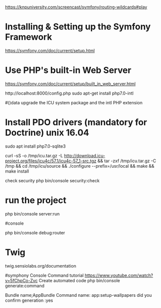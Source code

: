 https://knpuniversity.com/screencast/symfony/routing-wildcards#play


# Installing & Setting up the Symfony Framework

https://symfony.com/doc/current/setup.html


# Use PHP's built-in Web Server
https://symfony.com/doc/current/setup/built_in_web_server.html

http://localhost:8000/config.php
sudo apt-get install php7.0-intl

#()data upgrade the ICU system package and the intl PHP extension

# Install PDO drivers (mandatory for Doctrine) unix 16.04
sudo apt install php7.0-sqlite3


curl -sS -o /tmp/icu.tar.gz -L http://download.icu-project.org/files/icu4c/57.1/icu4c-57_1-src.tgz && tar -zxf /tmp/icu.tar.gz -C /tmp && cd /tmp/icu/source && ./configure --prefix=/usr/local && make && make install   



check security
php bin/console security:check


# run the project
php bin/console server:run


#console

php bin/console debug:router


# Twig

twig.sensiolabs.org/documentation



#symphony Console Command tutorial
https://www.youtube.com/watch?v=5fChpCo-Zvc
Create automated code
php bin/console generate:command

Bundle name;AppBundle
Command name: app:setup-wallpapers
did you confirm generation :yes

